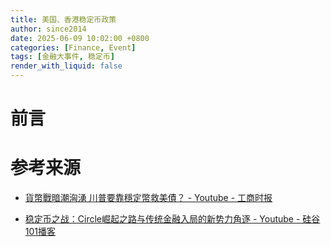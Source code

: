 ```yaml
---
title: 美国、香港稳定币政策
author: since2014
date: 2025-06-09 10:02:00 +0800
categories: [Finance, Event]
tags: [金融大事件, 稳定币]
render_with_liquid: false
---
```


# 前言


# 参考来源

+ [貨幣戰暗潮洶湧 川普要靠穩定幣救美債？ - Youtube - 工商时报](https://youtu.be/ekJNLTL3zxw?si=05V8TdU3sQkjfjxH)

+ [稳定币之战：Circle崛起之路与传统金融入局的新势力角逐 - Youtube - 硅谷101播客](https://youtu.be/kVGm56wz_-0?si=JLbkFGTfD5zILCGQ)